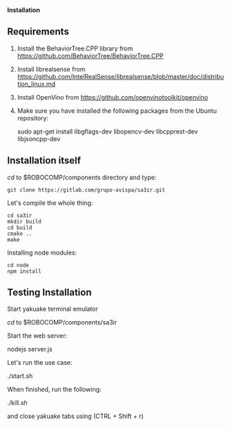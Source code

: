 **Installation**

## Requirements

1. Install the BehaviorTree.CPP library from https://github.com/BehaviorTree/BehaviorTree.CPP

2. Install librealsense from https://github.com/IntelRealSense/librealsense/blob/master/doc/distribution_linux.md

3. Install OpenVino from https://github.com/openvinotoolkit/openvino

4. Make sure you have installed the following packages from the Ubuntu repository:

    sudo apt-get install libgflags-dev libopencv-dev libcpprest-dev libjsoncpp-dev

## Installation itself

*cd* to $ROBOCOMP/components directory  and type:

    git clone https://gitlab.com/grupo-avispa/sa3ir.git


Let's compile the whole thing:

    cd sa3ir
    mkdir build
    cd build
    cmake ..
    make

Installing node modules:

    cd node
    npm install

## Testing Installation

Start yakuake terminal emulator

*cd* to $ROBOCOMP/components/sa3ir

Start the web server:

nodejs server.js

Let's run the use case:

./start.sh

When finished, run the following:

./kill.sh

and close yakuake tabs using (CTRL + Shift + r)
